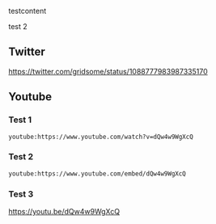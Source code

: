 testcontent

test 2


## Twitter

https://twitter.com/gridsome/status/1088777983987335170

## Youtube 

### Test 1

`youtube:https://www.youtube.com/watch?v=dQw4w9WgXcQ`

### Test 2

`youtube:https://www.youtube.com/embed/dQw4w9WgXcQ`

### Test 3

https://youtu.be/dQw4w9WgXcQ
